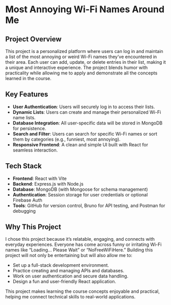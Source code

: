 # Most Annoying Wi-Fi Names Around Me

## Project Overview
This project is a personalized platform where users can log in and maintain a list of the most annoying or weird Wi-Fi names they’ve encountered in their area. Each user can add, update, or delete entries in their list, making it a unique and interactive experience. The project blends humor with practicality while allowing me to apply and demonstrate all the concepts learned in the course.

## Key Features
- **User Authentication**: Users will securely log in to access their lists.
- **Dynamic Lists**: Users can create and manage their personalized Wi-Fi name lists.
- **Database Integration**: All user-specific data will be stored in MongoDB for persistence.
- **Search and Filter**: Users can search for specific Wi-Fi names or sort them by categories (e.g., funniest, most annoying).
- **Responsive Frontend**: A clean and simple UI built with React for seamless interaction.

## Tech Stack
- **Frontend**: React with Vite
- **Backend**: Express.js with Node.js
- **Database**: MongoDB (with Mongoose for schema management)
- **Authentication**: Session storage for user credentials or optional Firebase Auth
- **Tools**: GitHub for version control, Bruno for API testing, and Postman for debugging

## Why This Project
I chose this project because it’s relatable, engaging, and connects with everyday experiences. Everyone has come across funny or irritating Wi-Fi names like “Loading… Please Wait” or “NoFreeWiFiHere.” Building this project will not only be entertaining but will also allow me to:
- Set up a full-stack development environment.
- Practice creating and managing APIs and databases.
- Work on user authentication and secure data handling.
- Design a fun and user-friendly React application.

This project makes learning the course concepts enjoyable and practical, helping me connect technical skills to real-world applications.

